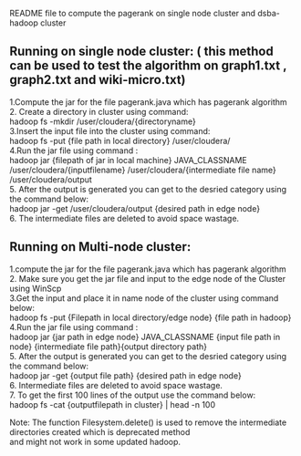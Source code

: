 README file to compute the pagerank on single node cluster and  dsba-hadoop cluster

Running on single node cluster: ( this method can be used to test the algorithm on graph1.txt , graph2.txt and wiki-micro.txt)
------------------------------------------------------------------------------------------------------------------------------

1.Compute the jar for the file pagerank.java which has pagerank algorithm  
2. Create a directory in cluster using command:  
 hadoop fs -mkdir /user/cloudera/{directoryname}  
3.Insert the input file into the cluster using command:  
 hadoop fs -put {file path in local directory} /user/cloudera/  
4.Run the jar file using command :  
 hadoop jar {filepath of jar in local machine} JAVA_CLASSNAME /user/cloudera/{inputfilename} /user/cloudera/{intermediate file name} /user/cloudera/output   
5. After the output is generated you can get to the desried category using the command below:  
 hadoop jar -get /user/cloudera/output {desired path in edge node}  
6. The intermediate files are deleted to avoid space wastage.  


Running on Multi-node cluster:
-------------------------------

1.compute the jar for the file pagerank.java which has pagerank algorithm   
2. Make sure you get the jar file  and input to the edge node of the Cluster using WinScp  
3.Get the input and place it in name node of the cluster using command below:  
hadoop fs -put {Filepath in local directory/edge node} {file path in hadoop}  
4.Run the jar file using command :  
hadoop jar {jar path in edge node} JAVA_CLASSNAME {input file path in node} {intermediate file path}{output directory path}  
5. After the output is generated you can get to the desried category using the command below:  
hadoop jar -get {output file path} {desired path in edge node}  
6. Intermediate files are deleted to avoid space wastage.  
7. To get the first 100 lines of the output use the command below:  
hadoop fs -cat {outputfilepath in cluster} | head -n 100  

Note: The function Filesystem.delete() is used to remove the intermediate directories created which is deprecated method   
and might not work in some updated hadoop.  
